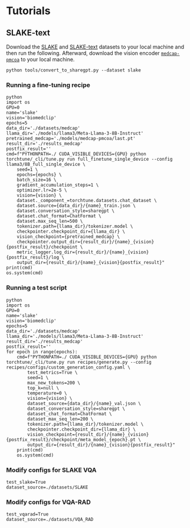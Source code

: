 # Tutorials

## SLAKE-text

Download the [SLAKE](https://www.med-vqa.com/slake/) and [SLAKE-text](https://huggingface.co/datasets/myeongkyunkang/SLAKE-text) datasets to your local machine and then run the following.
Afterward, download the vision encoder [`medcap-pmcoa`](https://huggingface.co/myeongkyunkang/medcap-pmcoa) to your local machine.

```
python tools/convert_to_sharegpt.py --dataset slake
```

### Running a fine-tuning recipe

```
python
import os
GPU=0
name='slake'
vision='biomedclip'
epochs=5
data_dir='./datasets/medcap'
llama_dir='./models/llama3/Meta-Llama-3-8B-Instruct'
pretrained_medcap='./models/medcap-pmcoa/last.pt'
result_dir='./results_medcap'
postfix_result=''
cmd=f"PYTHONPATH=./ CUDA_VISIBLE_DEVICES={GPU} python torchtune/_cli/tune.py run full_finetune_single_device --config llama3/8B_full_single_device \
    seed=1 \
    epochs={epochs} \
    batch_size=16 \
    gradient_accumulation_steps=1 \
    optimizer.lr=2e-5 \
    vision={vision} \
    dataset._component_=torchtune.datasets.chat_dataset \
    dataset.source={data_dir}/{name}_train.json \
    dataset.conversation_style=sharegpt \
    dataset.chat_format=ChatFormat \
    dataset.max_seq_len=500 \
    tokenizer.path={llama_dir}/tokenizer.model \
    checkpointer.checkpoint_dir={llama_dir} \
    vision_checkpoint={pretrained_medcap} \
    checkpointer.output_dir={result_dir}/{name}_{vision}{postfix_result}/checkpoint \
    metric_logger.log_dir={result_dir}/{name}_{vision}{postfix_result}/log \
    output_dir={result_dir}/{name}_{vision}{postfix_result}"
print(cmd)
os.system(cmd)
```

### Running a test script

```
python
import os
GPU=0
name='slake'
vision='biomedclip'
epochs=5
data_dir='./datasets/medcap'
llama_dir='./models/llama3/Meta-Llama-3-8B-Instruct'
result_dir='./results_medcap'
postfix_result=''
for epoch in range(epochs):
    cmd=f"PYTHONPATH=./ CUDA_VISIBLE_DEVICES={GPU} python torchtune/_cli/tune.py run recipes/generate.py --config recipes/configs/custom_generation_config.yaml \
        test_metrics=True \
        seed=1 \
        max_new_tokens=200 \
        top_k=null \
        temperature=0 \
        vision={vision} \
        dataset_source={data_dir}/{name}_val.json \
        dataset_conversation_style=sharegpt \
        dataset_chat_format=ChatFormat \
        dataset_max_seq_len=200 \
        tokenizer.path={llama_dir}/tokenizer.model \
        checkpointer.checkpoint_dir={llama_dir} \
        vision_checkpoint={result_dir}/{name}_{vision}{postfix_result}/checkpoint/meta_model_{epoch}.pt \
        output_dir={result_dir}/{name}_{vision}{postfix_result}"
    print(cmd)
    os.system(cmd)
```

### Modify configs for SLAKE VQA

```
test_slake=True
dataset_source=./datasets/SLAKE
```

### Modify configs for VQA-RAD

```
test_vqarad=True
dataset_source=./datasets/VQA_RAD
```
